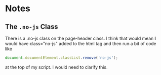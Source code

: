 # Notes 

## The `.no-js` Class
There is a .no-js class on the page-header class. I think that would mean I would have class="no-js" added to the html tag and then run a bit of code like 
```javascript
document.documentElement.classList.remove('no-js');
```
 at the top of my script. I would need to clarify this.

 